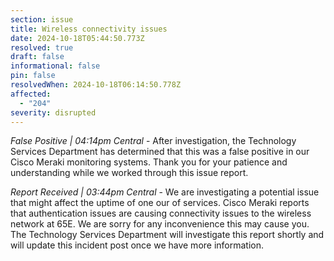 ```yaml
---
section: issue
title: Wireless connectivity issues
date: 2024-10-18T05:44:50.773Z
resolved: true
draft: false
informational: false
pin: false
resolvedWhen: 2024-10-18T06:14:50.778Z
affected:
  - "204"
severity: disrupted
---
```

*False Positive | 04:14pm Central* - After investigation, the Technology Services Department has determined that this was a false positive in our Cisco Meraki monitoring systems. Thank you for your patience and understanding while we worked through this issue report.

*Report Received | 03:44pm Central* - We are investigating a potential issue that might affect the uptime of one our of services. Cisco Meraki reports that authentication issues are causing connectivity issues to the wireless network at 65E. We are sorry for any inconvenience this may cause you. The Technology Services Department will investigate this report shortly and will update this incident post once we have more information.